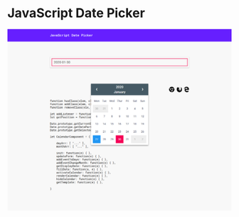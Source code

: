 # JavaScript Date Picker
![screenshot-1](https://github.com/Jon-Dickinson/javascript-date-picker/blob/master/assets/images/js-date-picker.jpg)
